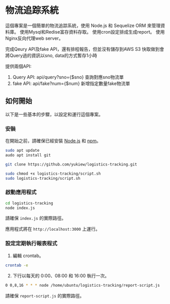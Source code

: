 # 物流追踪系統

這個專案是一個簡單的物流追踪系統，使用 Node.js 和 Sequelize ORM 來管理資料庫。
使用Mysql和Redise富存資料存取。
使用cron設定排成生成report。
使用Nginx反向代理web server。

完成Qeury API及fake API，還有排程報告，但並沒有儲存到AWS S3
快取做到會將Query過的資訊以sno, data的方式暫存1小時

提供兩個API:
1. Query API: 
api/query?sno={$sno}
查詢對應sno物流單
2. fake API: 
api/fake?num={$num}
新增指定數量fake物流單

## 如何開始

以下是一些基本的步驟，以設定和運行這個專案。

### 安裝

在開始之前，請確保已經安裝 [Node.js](https://nodejs.org/) 和 [npm](https://www.npmjs.com/)。

```bash
sudo apt update
audo apt install git 

git clone https://github.com/yukiew/logistics-tracking.git

sudo chmod +x logistics-tracking/script.sh
sudo logistics-tracking/script.sh
```

### 啟動應用程式

```bash
cd logistics-tracking
node index.js
```
請確保 `index.js` 的實際路徑。

應用程式將在 `http://localhost:3000` 上運行。

### 設定定期執行報表程式

1. 編輯 crontab。

```bash
crontab -e
```

2. 下行以每天的 0:00、08:00 和 16:00 執行一次。

```bash
0 0,8,16 * * * node /home/ubuntu/logistics-tracking/report-script.js
```
請確保 `report-script.js` 的實際路徑。

